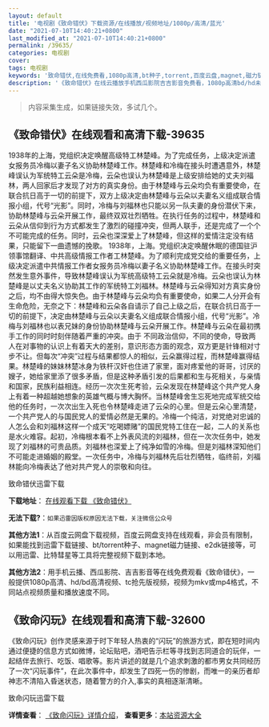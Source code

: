 ```yaml
---
layout: default
title: '电视剧《致命错伏》下载资源/在线播放/视频地址/1080p/高清/蓝光'
date: "2021-07-10T14:40:21+0800"
last_modified_at: "2021-07-10T14:40:21+0800"
permalink: /39635/
categories: 电视剧
cover:
tags: 电视剧
keywords: '致命错伏,在线免费看,1080p高清,bt种子,torrent,百度云盘,magnet,磁力链,迅雷下载资源'
description: '《致命错伏》在线云播放手机西瓜影院吉吉影音免费看，1080p高清bd/hd未删减完整版和tc抢先枪版，mkv/mp4格式，附带bt/torrent种子、magnet/磁力链、百度云盘、网盘资源迅雷下载链接'
---
```


>内容采集生成，如果链接失效，多试几个。


## 《致命错伏》在线观看和高清下载-39635

1938年的上海，党组织决定唤醒高级特工林楚峰。为了完成任务，上级决定派遣女报务员冷梅以妻子名义协助林楚峰工作。林楚峰和冷梅在接头时遭遇意外，林楚峰误认为军统特工云朵是冷梅，云朵也误认为林楚峰是上级安排给她的丈夫刘福林，两人回家后才发现了对方的真实身份。由于林楚峰与云朵均负有重要使命，在联合抗日高于一切的前提下，双方上级决定由林楚峰与云朵以夫妻名义组成联合情报小组，代号&ldquo;光影”。同时，冷梅与刘福林也只能以另一队夫妻的身份潜伏下来，协助林楚峰与云朵开展工作，最终双双壮烈牺牲。在执行任务的过程中，林楚峰和云朵从信仰到行为方式都发生了激烈的碰撞冲突，但两人联手，还是完成了一个个不可能完成的任务。同时，云朵也深深爱上了林楚峰，但这样的爱情注定没有结果，只能留下一曲遗憾的挽歌。 1938年，上海。党组织决定唤醒休眠的德国驻沪领事馆翻译、中共高级情报工作者工林楚峰。为了顺利完成党交给的重要任务，上级决定派遣中共情报工作者女报务员冷梅以妻子名义协助林楚峰工作。在接头时突然发生意外事件，导致林楚峰误认为军统高级特工云朵就是冷梅。云朵也误认为林楚峰是以丈夫名义协助其工作的军统特工刘福林。林楚峰与云朵得知对方真实身份之后，均不由得大惊失色。由于林楚峰与云朵均负有重要使命，如果二人分开会有生命危险，无奈之下：林楚峰和云朵各自请示了自己上级之后，在联合抗日高于一切的前提下，决定由林楚峰与云朵以夫妻名义组成联合情报小组，代号&ldquo;光影”。冷梅与刘福林也以表兄妹的身份协助林楚峰与云朵开展工作。林楚峰与云朵在最初携手工作的同时时刻伴随着严重的冲突。由于 不同政治信仰，不同的使命，导致两人在对事物的认识上有着天大的差别，意识形态方面的观念，双方更是针锋相对寸步不让。但每次“冲突”过程与结果都惊人的相似，云朵赢得过程，而林楚峰赢得结果。林楚峰的妹妹林楚冰身为铁杆汉奸也住进了家里，面对疼爱他的哥哥，讨厌的嫂子，她给家里添了很多矛盾，但是这种矛盾引发的后果都和生与死相关，与亲情和国家，民族利益相连。经历一次次生死考验，云朵发现在林楚峰这个共产党人身上有着一种超越她想象的英雄气概与博大胸怀。当林楚峰舍生忘死地完成军统交给他的任务时，一次次出生入死也令林楚峰走进了云朵的心里。但是云朵心里清楚，一个共产党人的与国民党人的爱情必然是无果的。冷梅一个纯洁，对党绝对忠诚的人怎么会和刘福林这样一个成天&ldquo;吃喝嫖赌”的国民党特工住在一起，二人的关系也是水火难容。起初，冷梅根本看不上外表风流的刘福林，但在一次次任务中，她发现了刘福林的可贵品质。刘福林也深爱上了纯净如雪的冷梅。但是刘福林深知他们不可能走进婚姻的殿堂。一次任务中，冷梅与刘福林先后壮烈牺牲，临终前，刘福林能向冷梅表达了他对共产党人的崇敬和向往。


致命错伏迅雷下载

**下载地址**： [在线观看下载 《致命错伏》](https://www.993dy.com//vod-detail-id-12669.html) 


**无法下载?**：`如果迅雷因版权原因无法下载，关注微信公众号 `

**其他方法1**：从百度云网盘下载视频，百度云网盘支持在线观看，非会员有限制，如果能找到迅雷下载链接、bt/torrent种子、magnet磁力链接、e2dk链接等，可以用迅雷、比特彗星等工具将完整视频下载到本地。

**其他方法2**：用手机云播、西瓜影院、吉吉影音等在线免费观看《致命错伏》，一般提供1080p高清、hd/bd高清视频、tc抢先版视频，视频为mkv或mp4格式，不同站点视频质量和播放速度不同。


## 《致命闪玩》在线观看和高清下载-32600

《致命闪玩》创作灵感来源于时下年轻人热衷的“闪玩”的旅游方式，即在短时间内通过便捷的信息方式如微博，论坛贴吧，酒吧告示栏等寻找到志同道合的玩伴，一起结伴去旅行、吃饭、唱歌等。影片讲述的就是几个追求刺激的都市男女共同经历了一次&ldquo;闪玩事件”，在此次事件中，却发生了四死一伤的惨剧，而唯一的亲历者却神志不清陷入昏迷状态，随着警方的介入,事实的真相逐渐清晰。</p>


致命闪玩迅雷下载

**详情查看**： [《致命闪玩》详情介绍](/movie/32600/)， **查看更多**：[本站资源大全](/movie/t/all/)


